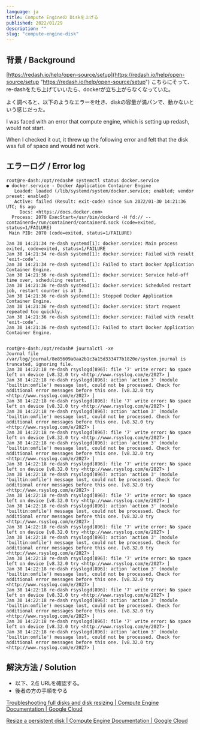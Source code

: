 ```yaml
---
language: ja
title: Compute Engineの Diskを上げる
published: 2022/01/29 
description: ""
slug: "compute-engine-disk"
---
```


## 背景 / Background

[https://redash.io/help/open-source/setup](https://redash.io/help/open-source/setup "https://redash.io/help/open-source/setup") こちらにそって、re-dashをたち上げていいたら、dockerが立ち上がらなくなっていた。

よく調べると、以下のようなエラーを吐き、diskの容量が満パンで、動かないという感じだった。

I was faced with an error that compute engine, which is setting up redash, would not start.

When I checked it out, it threw up the following error and felt that the disk was full of space and would not work.

## エラーログ / Error log

    root@re-dash:/opt/redash# systemctl status docker.service
    ● docker.service - Docker Application Container Engine
       Loaded: loaded (/lib/systemd/system/docker.service; enabled; vendor preset: enabled)
       Active: failed (Result: exit-code) since Sun 2022/01-30 14:21:36 UTC; 6s ago
         Docs: <https://docs.docker.com>
      Process: 2070 ExecStart=/usr/bin/dockerd -H fd:// --containerd=/run/containerd/containerd.sock (code=exited, status=1/FAILURE)
     Main PID: 2070 (code=exited, status=1/FAILURE)

    Jan 30 14:21:34 re-dash systemd[1]: docker.service: Main process exited, code=exited, status=1/FAILURE
    Jan 30 14:21:34 re-dash systemd[1]: docker.service: Failed with result 'exit-code'.
    Jan 30 14:21:34 re-dash systemd[1]: Failed to start Docker Application Container Engine.
    Jan 30 14:21:36 re-dash systemd[1]: docker.service: Service hold-off time over, scheduling restart.
    Jan 30 14:21:36 re-dash systemd[1]: docker.service: Scheduled restart job, restart counter is at 3.
    Jan 30 14:21:36 re-dash systemd[1]: Stopped Docker Application Container Engine.
    Jan 30 14:21:36 re-dash systemd[1]: docker.service: Start request repeated too quickly.
    Jan 30 14:21:36 re-dash systemd[1]: docker.service: Failed with result 'exit-code'.
    Jan 30 14:21:36 re-dash systemd[1]: Failed to start Docker Application Container Engine.


    root@re-dash:/opt/redash# journalctl -xe
    Journal file /var/log/journal/8e85609a0aa2b1c3a15d333477b1820e/system.journal is truncated, ignoring file.
    Jan 30 14:22:18 re-dash rsyslogd[896]: file '7' write error: No space left on device [v8.32.0 try <http://www.rsyslog.com/e/2027> ]
    Jan 30 14:22:18 re-dash rsyslogd[896]: action 'action 3' (module 'builtin:omfile') message lost, could not be processed. Check for additional error messages before this one. [v8.32.0 try <http://www.rsyslog.com/e/2027> ]
    Jan 30 14:22:18 re-dash rsyslogd[896]: file '7' write error: No space left on device [v8.32.0 try <http://www.rsyslog.com/e/2027> ]
    Jan 30 14:22:18 re-dash rsyslogd[896]: action 'action 3' (module 'builtin:omfile') message lost, could not be processed. Check for additional error messages before this one. [v8.32.0 try <http://www.rsyslog.com/e/2027> ]
    Jan 30 14:22:18 re-dash rsyslogd[896]: file '7' write error: No space left on device [v8.32.0 try <http://www.rsyslog.com/e/2027> ]
    Jan 30 14:22:18 re-dash rsyslogd[896]: action 'action 3' (module 'builtin:omfile') message lost, could not be processed. Check for additional error messages before this one. [v8.32.0 try <http://www.rsyslog.com/e/2027> ]
    Jan 30 14:22:18 re-dash rsyslogd[896]: file '7' write error: No space left on device [v8.32.0 try <http://www.rsyslog.com/e/2027> ]
    Jan 30 14:22:18 re-dash rsyslogd[896]: action 'action 3' (module 'builtin:omfile') message lost, could not be processed. Check for additional error messages before this one. [v8.32.0 try <http://www.rsyslog.com/e/2027> ]
    Jan 30 14:22:18 re-dash rsyslogd[896]: file '7' write error: No space left on device [v8.32.0 try <http://www.rsyslog.com/e/2027> ]
    Jan 30 14:22:18 re-dash rsyslogd[896]: action 'action 3' (module 'builtin:omfile') message lost, could not be processed. Check for additional error messages before this one. [v8.32.0 try <http://www.rsyslog.com/e/2027> ]
    Jan 30 14:22:18 re-dash rsyslogd[896]: file '7' write error: No space left on device [v8.32.0 try <http://www.rsyslog.com/e/2027> ]
    Jan 30 14:22:18 re-dash rsyslogd[896]: action 'action 3' (module 'builtin:omfile') message lost, could not be processed. Check for additional error messages before this one. [v8.32.0 try <http://www.rsyslog.com/e/2027> ]
    Jan 30 14:22:18 re-dash rsyslogd[896]: file '7' write error: No space left on device [v8.32.0 try <http://www.rsyslog.com/e/2027> ]
    Jan 30 14:22:18 re-dash rsyslogd[896]: action 'action 3' (module 'builtin:omfile') message lost, could not be processed. Check for additional error messages before this one. [v8.32.0 try <http://www.rsyslog.com/e/2027> ]
    Jan 30 14:22:18 re-dash rsyslogd[896]: file '7' write error: No space left on device [v8.32.0 try <http://www.rsyslog.com/e/2027> ]
    Jan 30 14:22:18 re-dash rsyslogd[896]: action 'action 3' (module 'builtin:omfile') message lost, could not be processed. Check for additional error messages before this one. [v8.32.0 try <http://www.rsyslog.com/e/2027> ]
    Jan 30 14:22:18 re-dash rsyslogd[896]: file '7' write error: No space left on device [v8.32.0 try <http://www.rsyslog.com/e/2027> ]
    Jan 30 14:22:18 re-dash rsyslogd[896]: action 'action 3' (module 'builtin:omfile') message lost, could not be processed. Check for additional error messages before this one. [v8.32.0 try <http://www.rsyslog.com/e/2027> ]

## 解決方法 / Solution

- 以下、2点 URLを確認する。
- 後者の方の手順をやる

[Troubleshooting full disks and disk resizing | Compute Engine Documentation | Google Cloud](https://cloud.google.com/compute/docs/troubleshooting/troubleshooting-disk-full-resize)

[Resize a persistent disk | Compute Engine Documentation | Google Cloud](https://cloud.google.com/compute/docs/disks/resize-persistent-disk)
